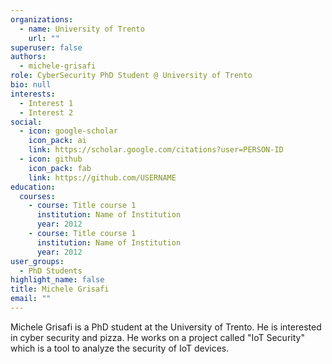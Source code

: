 ```yaml
---
organizations:
  - name: University of Trento
    url: ""
superuser: false
authors:
  - michele-grisafi
role: CyberSecurity PhD Student @ University of Trento
bio: null
interests:
  - Interest 1
  - Interest 2
social:
  - icon: google-scholar
    icon_pack: ai
    link: https://scholar.google.com/citations?user=PERSON-ID
  - icon: github
    icon_pack: fab
    link: https://github.com/USERNAME
education:
  courses:
    - course: Title course 1
      institution: Name of Institution
      year: 2012
    - course: Title course 1
      institution: Name of Institution
      year: 2012
user_groups:
  - PhD Students
highlight_name: false
title: Michele Grisafi
email: ""
---
```


Michele Grisafi is a PhD student at the University of Trento. He is interested in cyber security and pizza. He works on a project called "IoT Security" which is a tool to analyze the security of IoT devices.
